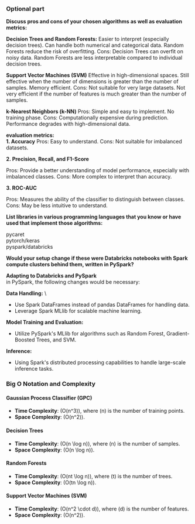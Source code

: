 ### Optional part

**Discuss pros and cons of your chosen algorithms as well as evaluation metrics:**

**Decision Trees and Random Forests:**
Easier to interpret (especially decision trees).
Can handle both numerical and categorical data.
Random Forests reduce the risk of overfitting.
Cons:
Decision Trees can overfit on noisy data.
Random Forests are less interpretable compared to individual decision trees.

**Support Vector Machines (SVM)**
Effective in high-dimensional spaces.
Still effective when the number of dimensions is greater than the number of samples.
Memory efficient.
Cons:
Not suitable for very large datasets.
Not very efficient if the number of features is much greater than the number of samples.

**k-Nearest Neighbors (k-NN)**
Pros:
Simple and easy to implement.
No training phase.
Cons:
Computationally expensive during prediction.
Performance degrades with high-dimensional data.

**evaluation metrics:** \
**1. Accuracy**
Pros: Easy to understand.
Cons: Not suitable for imbalanced datasets.

**2. Precision, Recall, and F1-Score**

Pros: Provide a better understanding of model performance, especially with imbalanced classes.
Cons: More complex to interpret than accuracy.

**3. ROC-AUC**

Pros: Measures the ability of the classifier to distinguish between classes.
Cons: May be less intuitive to understand.


**List libraries in various programming languages that you know or have used that implement those algorithms:**

pycaret\
pytorch/keras\
pyspark/databricks

**Would your setup change if these were Databricks notebooks with Spark compute clusters behind them, written in PySpark?**
 
**Adapting to Databricks and PySpark** \
in PySpark, the following changes would be necessary:

**Data Handling:** \
- Use Spark DataFrames instead of pandas DataFrames for handling data.
- Leverage Spark MLlib for scalable machine learning.
  
**Model Training and Evaluation:**

- Utilize PySpark's MLlib for algorithms such as Random Forest, Gradient-Boosted Trees, and SVM.

**Inference:**

- Using Spark's distributed processing capabilities to handle large-scale inference tasks.


### Big O Notation and Complexity

#### Gaussian Process Classifier (GPC)
- **Time Complexity**: \(O(n^3)\), where \(n\) is the number of training points.
- **Space Complexity**: \(O(n^2)\).

#### Decision Trees
- **Time Complexity**: \(O(n \log n)\), where \(n\) is the number of samples.
- **Space Complexity**: \(O(n \log n)\).

#### Random Forests
- **Time Complexity**: \(O(nt \log n)\), where \(t\) is the number of trees.
- **Space Complexity**: \(O(tn \log n)\).

#### Support Vector Machines (SVM)
- **Time Complexity**: \(O(n^2 \cdot d)\), where \(d\) is the number of features.
- **Space Complexity**: \(O(n^2)\).